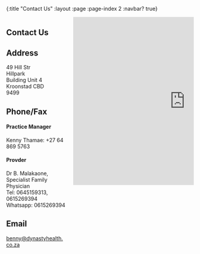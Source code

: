 {:title "Contact Us"
 :layout :page
 :page-index 2
 :navbar? true}

<section class="section">
	<div class="content">
		<div class="container has-text-centered">
			<div class="columns is-8 is-variable ">
				<div class="column is-half has-text-left">
					<h1 class="title is-1">Contact Us</h1>
					<h2 class="title service-title">Address</h2>
                    <p>
                        49 Hill Str <br />
                        Hillpark <br />
                        Building Unit 4 <br /> 
                        Kroonstad CBD  <br />
                        9499
                    </p>
                    <h2 class="title service-title">Phone/Fax</h2>
                    <h4 class="title service-title">Practice Manager</h4>
                    <p>
                        Kenny Thamae: +27 64 869 5763
                    </p>
                    <h4 class="title service-title">Provder</h4>
                    <p>
                        Dr B. Malakaone, Specialist Family Physician<br />
                        Tel: 0645159313, 0615269394<br />
                        Whatsapp: 0615269394
                    </p>
                    <h2 class="title service-title">Email</h2>
                    <a href="mailto:benny@dynastyhealth.co.za">benny@dynastyhealth.co.za</a>
				</div>
				<div class="map column is-half has-text-left">
				    <iframe class="googlemap" frameborder="0" scrolling="no" src="https://www.google.com/maps/embed?pb=!1m14!1m8!1m3!1d3533.7197867919076!2d27.23721!3d-27.66414!3m2!1i1024!2i768!4f13.1!3m3!1m2!1s0x1e93e09c110b38cb%3A0xcea5e9481be8207b!2s49%20Hill%20St%2C%20Central%2C%20Kroonstad%2C%209500!5e0!3m2!1sen!2sza!4v1623690992032!5m2!1sen!2sza" width="600" height="450" style="border:0;" allowfullscreen="" loading="lazy"></iframe>
				</div>
			</div>
		</div>
	</div>
</section>

